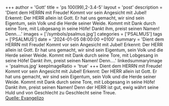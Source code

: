 +++
author = 'Gott'
title = 'ps 100(99),2-3.4-5'
layout = 'post'
description = 'Dient dem HERRN mit Freude! Kommt vor sein Angesicht mit Jubel! Erkennt: Der HERR allein ist Gott. Er hat uns gemacht, wir sind sein Eigentum, sein Volk und die Herde seiner Weide.  Kommt mit Dank durch seine Tore, mit Lobgesang in seine Höfe! Dankt ihm, preist seinen Namen! Denn....'
images = ['/symbols/psalmus.jpg']
categories = ['PSALMUS']
tags = ['PSALMUS']
date = '2024-01-05 08:00:00 +0100'
summary = 'Dient dem HERRN mit Freude! Kommt vor sein Angesicht mit Jubel! Erkennt: Der HERR allein ist Gott. Er hat uns gemacht, wir sind sein Eigentum, sein Volk und die Herde seiner Weide.  Kommt mit Dank durch seine Tore, mit Lobgesang in seine Höfe! Dankt ihm, preist seinen Namen! Denn....'
linkedsummaryImage = 'psalmus.jpg'
keepImageRatio = 'true'
+++
Dient dem HERRN mit Freude! Kommt vor sein Angesicht mit Jubel!
Erkennt: Der HERR allein ist Gott. Er hat uns gemacht, wir sind sein Eigentum, sein Volk und die Herde seiner Weide. 
Kommt mit Dank durch seine Tore, mit Lobgesang in seine Höfe! Dankt ihm, preist seinen Namen!
Denn der HERR ist gut, ewig währt seine Huld und von Geschlecht zu Geschlecht seine Treue.<!--more--><br> [Quelle: Evangelizo](https://evangeliumtagfuertag.org/DE/gospel)